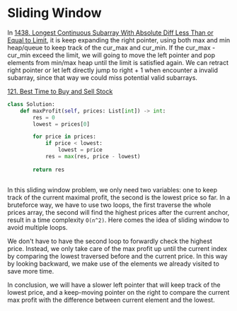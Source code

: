 # Sliding Window

In [1438. Longest Continuous Subarray With Absolute Diff Less Than or Equal to Limit](./1438_longest_continuous_subarray_with_absolute_diff_less_than_or_equal_to_limit.py), it is keep expanding the right pointer, using both max and min heap/queue to keep track of the cur_max and cur_min. If the cur_max - cur_min exceed the limit, we will going to move the left pointer and pop elements from min/max heap until the limit is satisfied again. We can retract right pointer or let left directly jump to right + 1 when encounter a invalid subarray, since that way we could miss potential valid subarrays.

[121. Best Time to Buy and Sell Stock](https://leetcode.com/problems/best-time-to-buy-and-sell-stock/description/)
```python
class Solution:
    def maxProfit(self, prices: List[int]) -> int:
        res = 0
        lowest = prices[0]

        for price in prices:
            if price < lowest:
                lowest = price
            res = max(res, price - lowest)
        
        return res
    
```
In this sliding window problem, we only need two variables: one to keep track of the current maximal profit, the second is the lowest price so far. In a bruteforce way, we have to use two loops, the first traverse the whole prices array, the second will find the highest prices after the current anchor, result in a time complexity `O(n^2)`. Here comes the idea of sliding window to avoid multiple loops.

We don't have to have the second loop to forwardly check the highest price. Instead, we only take care of the max profit up until the current index by comparing the lowest traversed before and the current price. In this way by looking backward, we make use of the elements we already visited to save more time.

In conclusion, we will have a slower left pointer that will keep track of the lowest price, and a keep-moving pointer on the right to compare the current max profit with the difference between current element and the lowest. 
